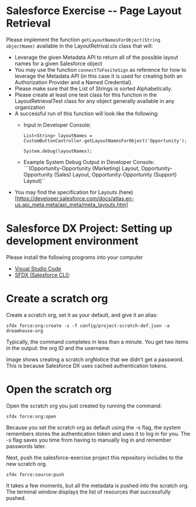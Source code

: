 # Salesforce Exercise -- Page Layout Retrieval

Please implement the function `getLayoutNamesForObject(String objectName)` available in the LayoutRetrival.cls class
that will:

- Leverage the given Metadata API to return all of the possible layout names for a given Salesforce object
- You may use the function `connectToFoxiteSign` as reference for how to leverage the Metadata API (in this case it is used for creating both an Authorization Provider and a  Named Credential).
- Please make sure that the List of Strings is sorted Alphabetically.
- Please create at least one test class for this function in the LayoutRetrievalTest class for any object generally available in any organization
- A successful run of this function will look like the following:
    - Input in Developer Console:
        ```
        List<String> layoutNames = CustomButtonController.getLayoutNamesForObject('Opportunity');

        System.debug(layoutNames);
        ```

    - Example System Debug Output in Developer Console:
        ```(Opportunity-Opportunity (Marketing) Layout, Opportunity-Opportunity (Sales) Layout, Opportunity-Opportunity (Support) Layout)``
- You may find the specification for Layouts (here)[https://developer.salesforce.com/docs/atlas.en-us.api_meta.meta/api_meta/meta_layouts.htm]




# Salesforce DX Project: Setting up development environment

Please install the following programs into your computer
- [Visual Studio Code](https://code.visualstudio.com/)
- [SFDX (Salesforce CLI)](https://trailhead.salesforce.com/content/learn/projects/quick-start-salesforce-dx/set-up-your-salesforce-dx-environment): 

# Create a scratch org 
Create a scratch org, set it as your default, and give it an alias:

```sfdx force:org:create -s -f config/project-scratch-def.json -a dreamhouse-org```

Typically, the command completes in less than a minute. You get two items in the output: the org ID and the username.

Image shows creating a scratch orgNotice that we didn’t get a password. This is because Salesforce DX uses cached authentication tokens.

# Open the scratch org 

Open the scratch org you just created by running the command:

```sfdx force:org:open```

Because you set the scratch org as default using the -s flag, the system remembers stores the authentication token and uses it to log in for you. The -s flag saves you time from having to manually log in and remember passwords later.

Next, push the salesforce-exercise project this repository includes to the new scratch org.

```sfdx force:source:push```

It takes a few moments, but all the metadata is pushed into the scratch org. The terminal window displays the list of resources that successfully pushed.





